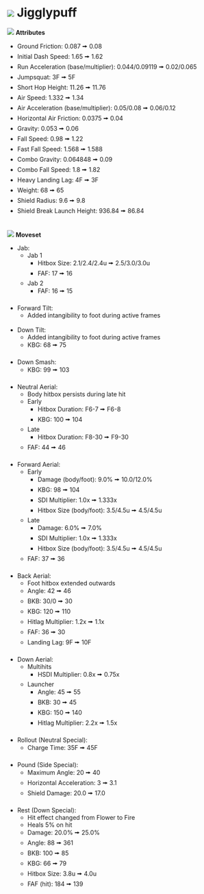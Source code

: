 # ![](../../images/Stock_Purin.png) Jigglypuff

<link rel="stylesheet" type="text/css" rel="noopener" target="_blank" href="../../style.css">

![](../../images/SmashBall.png) <b>Attributes</b>
  - Ground Friction: 0.087 🠚 0.08
  - Initial Dash Speed: 1.65 🠚 1.62
  - Run Acceleration (base/multiplier): 0.044/0.09119 🠚 0.02/0.065
  - Jumpsquat: 3F 🠚 5F
  - Short Hop Height: 11.26 🠚 11.76
  - Air Speed: 1.332 🠚 1.34
  - Air Acceleration (base/multiplier): 0.05/0.08 🠚 0.06/0.12
  - Horizontal Air Friction: 0.0375 🠚 0.04
  - Gravity: 0.053 🠚 0.06
  - Fall Speed: 0.98 🠚 1.22
  - Fast Fall Speed: 1.568 🠚 1.588
  - Combo Gravity: 0.064848 🠚 0.09
  - Combo Fall Speed: 1.8 🠚 1.82
  - Heavy Landing Lag: 4F 🠚 3F
  - Weight: 68 🠚 65
  - Shield Radius: 9.6 🠚 9.8
  - Shield Break Launch Height: 936.84 🠚 86.84
<br><br>

![](../../images/SmashBall.png) <b>Moveset</b>
  - Jab:
    - Jab 1
      - Hitbox Size: <buff>2.1/2.4/2.4u 🠚 2.5/3.0/3.0u</buff>
      - FAF: <buff>17 🠚 16</buff>
    - Jab 2
      - FAF: <buff>16 🠚 15</buff>
<br><br>
  - Forward Tilt:
    - <buff>Added intangibility to foot during active frames</buff>
<br><br>
  - Down Tilt:
    - <buff>Added intangibility to foot during active frames</buff>
    - KBG: <buff>68 🠚 75</buff>
<br><br>
  - Down Smash:
    - KBG: <buff>99 🠚 103</buff>
<br><br>
  - Neutral Aerial:
    - <buff>Body hitbox persists during late hit</buff>
    - Early
      - Hitbox Duration: <buff>F6-7 🠚 F6-8</buff>
      - KBG: <buff>100 🠚 104</buff>
    - Late
      - Hitbox Duration: <adjust>F8-30 🠚 F9-30</adjust>
    - FAF: <nerf>44 🠚 46</nerf>
<br><br>
  - Forward Aerial:
    - Early
      - Damage (body/foot): <buff>9.0% 🠚 10.0/12.0%</buff>
      - KBG: <buff>98 🠚 104</buff>
      - SDI Multiplier: <nerf>1.0x 🠚 1.333x</nerf>
      - Hitbox Size (body/foot): <buff>3.5/4.5u 🠚 4.5/4.5u</buff>
    - Late
      - Damage: <buff>6.0% 🠚 7.0%</buff>
      - SDI Multiplier: <nerf>1.0x 🠚 1.333x</nerf>
      - Hitbox Size (body/foot): <buff>3.5/4.5u 🠚 4.5/4.5u</buff>
    - FAF: <buff>37 🠚 36</buff>
<br><br>
  - Back Aerial:
    - <buff>Foot hitbox extended outwards</buff>
    - Angle: <nerf>42 🠚 46</nerf>
    - BKB: <buff>30/0 🠚 30</buff>
    - KBG: <nerf>120 🠚 110</nerf>
    - Hitlag Multiplier: <adjust>1.2x 🠚 1.1x</adjust>
    - FAF: <buff>36 🠚 30</buff>
    - Landing Lag: <nerf>9F 🠚 10F</nerf>
<br><br>
  - Down Aerial:
    - Multihits
      - HSDI Multiplier: <buff>0.8x 🠚 0.75x</buff>
    - Launcher
      - Angle: <buff>45 🠚 55</buff>
      - BKB: <adjust>30 🠚 45</adjust>
      - KBG: <adjust>150 🠚 140</adjust>
      - Hitlag Multiplier: <adjust>2.2x 🠚 1.5x</adjust>
<br><br>
  - Rollout (Neutral Special):
    - Charge Time: <nerf>35F 🠚 45F</nerf>
<br><br>
  - Pound (Side Special):
    - Maximum Angle: <buff>20 🠚 40</buff>
    - Horizontal Acceleration: <buff>3 🠚 3.1</buff>
    - Shield Damage: <nerf>20.0 🠚 17.0</nerf>
<br><br>
  - Rest (Down Special):
    - <nerf>Hit effect changed from Flower to Fire</nerf>
    - <buff>Heals 5% on hit</buff>
    - Damage: <buff>20.0% 🠚 25.0%</buff>
    - Angle: <rework>88 🠚 361</rework>
    - BKB: <nerf>100 🠚 85</nerf>
    - KBG: <buff>66 🠚 79</buff>
    - Hitbox Size: <buff>3.8u 🠚 4.0u</buff>
    - FAF (hit): <buff>184 🠚 139</buff>

<script src="../../arrow.js">
</script>